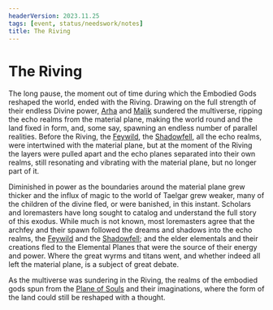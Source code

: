 ```yaml
---
headerVersion: 2023.11.25
tags: [event, status/needswork/notes]
title: The Riving
---
```

# The Riving

The long pause, the moment out of time during which the Embodied Gods reshaped the world, ended with the Riving. Drawing on the full strength of their endless Divine power, [Arha](<../../cosmology/gods/high-gods/arha.md>) and [Malik](<../../cosmology/gods/high-gods/malik.md>) sundered the multiverse, ripping the echo realms from the material plane, making the world round and the land fixed in form, and, some say, spawning an endless number of parallel realities. Before the Riving, the [Feywild](<../../cosmology/multiverse/echo-realms/feywild/feywild.md>), the [Shadowfell](<../../cosmology/multiverse/echo-realms/shadowfell/shadowfell.md>), all the echo realms, were intertwined with the material plane, but at the moment of the Riving the layers were pulled apart and the echo planes separated into their own realms, still resonating and vibrating with the material plane, but no longer part of it.

Diminished in power as the boundaries around the material plane grew thicker and the influx of magic to the world of Taelgar grew weaker, many of the children of the divine fled, or were banished, in this instant. Scholars and loremasters have long sought to catalog and understand the full story of this exodus. While much is not known, most loremasters agree that the archfey and their spawn followed the dreams and shadows into the echo realms, the [Feywild](<../../cosmology/multiverse/echo-realms/feywild/feywild.md>) and the [Shadowfell](<../../cosmology/multiverse/echo-realms/shadowfell/shadowfell.md>); and the elder elementals and their creations fled to the Elemental Planes that were the source of their energy and power. Where the great wyrms and titans went, and whether indeed all left the material plane, is a subject of great debate. 

As the multiverse was sundering in the Riving, the realms of the embodied gods spun from the [Plane of Souls](<../../cosmology/multiverse/spiritual-realms/plane-of-souls.md>) and their imaginations, where the form of the land could still be reshaped with a thought.

